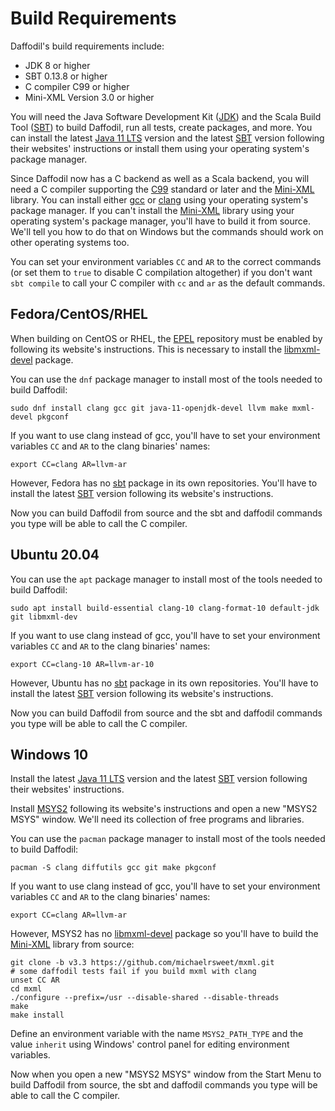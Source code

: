 <!--
  Licensed to the Apache Software Foundation (ASF) under one or more
  contributor license agreements.  See the NOTICE file distributed with
  this work for additional information regarding copyright ownership.
  The ASF licenses this file to You under the Apache License, Version 2.0
  (the "License"); you may not use this file except in compliance with
  the License.  You may obtain a copy of the License at

      http://www.apache.org/licenses/LICENSE-2.0

  Unless required by applicable law or agreed to in writing, software
  distributed under the License is distributed on an "AS IS" BASIS,
  WITHOUT WARRANTIES OR CONDITIONS OF ANY KIND, either express or implied.
  See the License for the specific language governing permissions and
  limitations under the License.
-->

# Build Requirements

Daffodil's build requirements include:

* JDK 8 or higher
* SBT 0.13.8 or higher
* C compiler C99 or higher
* Mini-XML Version 3.0 or higher

You will need the Java Software Development Kit ([JDK]) and the Scala
Build Tool ([SBT]) to build Daffodil, run all tests, create packages,
and more.  You can install the latest [Java 11 LTS][JDK] version and
the latest [SBT] version following their websites' instructions or
install them using your operating system's package manager.

Since Daffodil now has a C backend as well as a Scala backend, you
will need a C compiler supporting the [C99] standard or later and the
[Mini-XML] library.  You can install either [gcc] or [clang] using
your operating system's package manager.  If you can't install the
[Mini-XML] library using your operating system's package manager,
you'll have to build it from source.  We'll tell you how to do that on
Windows but the commands should work on other operating systems too.

You can set your environment variables `CC` and `AR` to the correct
commands (or set them to `true` to disable C compilation altogether)
if you don't want `sbt compile` to call your C compiler with `cc` and
`ar` as the default commands.

## Fedora/CentOS/RHEL

When building on CentOS or RHEL, the [EPEL] repository must be enabled by
following its website's instructions. This is necessary to install the
[libmxml-devel][Mini-XML] package.

You can use the `dnf` package manager to install most of the tools
needed to build Daffodil:

    sudo dnf install clang gcc git java-11-openjdk-devel llvm make mxml-devel pkgconf

If you want to use clang instead of gcc, you'll have to set your
environment variables `CC` and `AR` to the clang binaries' names:

    export CC=clang AR=llvm-ar

However, Fedora has no [sbt][SBT] package in its own repositories.
You'll have to install the latest [SBT] version following its
website's instructions.

Now you can build Daffodil from source and the sbt and daffodil
commands you type will be able to call the C compiler.

## Ubuntu 20.04

You can use the `apt` package manager to install most of the tools
needed to build Daffodil:

    sudo apt install build-essential clang-10 clang-format-10 default-jdk git libmxml-dev

If you want to use clang instead of gcc, you'll have to set your
environment variables `CC` and `AR` to the clang binaries' names:

    export CC=clang-10 AR=llvm-ar-10

However, Ubuntu has no [sbt][SBT] package in its own repositories.
You'll have to install the latest [SBT] version following its
website's instructions.

Now you can build Daffodil from source and the sbt and daffodil
commands you type will be able to call the C compiler.

## Windows 10

Install the latest [Java 11 LTS][JDK] version and the latest [SBT]
version following their websites' instructions.

Install [MSYS2] following its website's instructions and open a new
"MSYS2 MSYS" window.  We'll need its collection of free programs and
libraries.

You can use the `pacman` package manager to install most of the tools
needed to build Daffodil:

    pacman -S clang diffutils gcc git make pkgconf

If you want to use clang instead of gcc, you'll have to set your
environment variables `CC` and `AR` to the clang binaries' names:

    export CC=clang AR=llvm-ar

However, MSYS2 has no [libmxml-devel][Mini-XML] package so you'll have
to build the [Mini-XML] library from source:

    git clone -b v3.3 https://github.com/michaelrsweet/mxml.git
    # some daffodil tests fail if you build mxml with clang
    unset CC AR
    cd mxml
    ./configure --prefix=/usr --disable-shared --disable-threads
    make
    make install

Define an environment variable with the name `MSYS2_PATH_TYPE` and the
value `inherit` using Windows' control panel for editing environment
variables.

Now when you open a new "MSYS2 MSYS" window from the Start Menu to
build Daffodil from source, the sbt and daffodil commands you type
will be able to call the C compiler.

[C99]: https://en.wikipedia.org/wiki/C99
[JDK]: https://adoptopenjdk.net/
[Mini-XML]: https://www.msweet.org/mxml/
[MSYS2]: https://www.msys2.org/
[SBT]: https://www.scala-sbt.org/
[clang]: https://clang.llvm.org/get_started.html
[gcc]: https://linuxize.com/post/how-to-install-gcc-on-ubuntu-20-04/
[EPEL]: https://docs.fedoraproject.org/en-US/epel/
